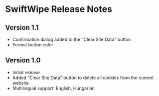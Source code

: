 # SwiftWipe Release Notes

## Version 1.1

- Confirmation dialog added to the "Clear Site Data" button
- Format button color


## Version 1.0

- Initial release
- Added "Clear Site Data" button to delete all cookies from the current website
- Multilingual support: English, Hungarian

